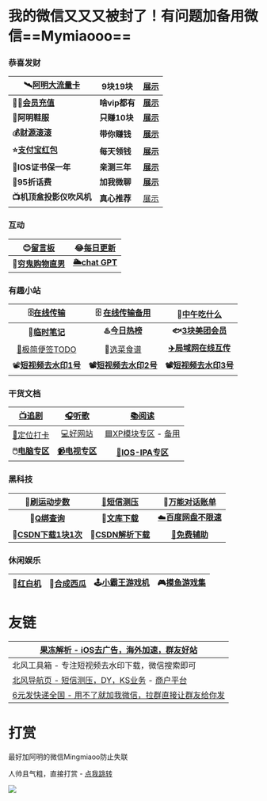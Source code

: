 # 我的微信又又又被封了！有问题加备用微信==Mymiaooo==

### 恭喜发财

| **🛰️[阿明大流量卡](https://haokawx.lot-ml.com/Product/Index/235198)** | **9块19块**   | **[展示](https://pic.rmb.bdstatic.com/bjh/user/ab6aac09a150aeae7975504b0efa3bcb.jpeg)** |
| ------------------------------------------------------------ | ------------- | ------------------------------------------------------------ |
| **🙆‍♂️[会员充值](http://shangzhang.99kami.com?parent_code=1005451)** | **啥vip都有** | **[展示](https://pic.rmb.bdstatic.com/bjh/user/7cbab56804a197c51ae78d610810cd1b.jpeg)** |
| **👟阿明鞋服**                                                | **只赚10块**  | **[展示](https://pic.rmb.bdstatic.com/bjh/user/d3d982a09ceeaad4e7cf5ba9522eb6c4.jpeg)** |
| **💰[财源滚滚](https://wk.haoruan.cc/doc/132/)**              | **带你赚钱**  | **[展示](https://pic.rmb.bdstatic.com/bjh/user/9d07da10116e0ca35c48b76e63d8ea29.jpeg)** |
| **⭐[支付宝红包](https://bj.haoruan.cc)**                     | **每天领钱**  | **[展示](https://pic.rmb.bdstatic.com/bjh/user/1a1bb95075efd23121f4b5261c3cacc7.jpeg)** |
| **🍎IOS证书保一年**                                           | **亲测三年**  | **[展示](https://pic.rmb.bdstatic.com/bjh/user/3f0ed6d7c79400dd9534cfc078ef5125.jpeg)** |
| **🤑95折话费**                                                | **加我微聊**  | **[展示](https://pic.rmb.bdstatic.com/bjh/user/1523797bc6fcf4833993b9a792253f89.jpeg)** |
| **📺机顶盒投影仪吹风机**                                      | **真心推荐**  | [展示](https://wp.haoruan.cc/%E6%95%99%E7%A8%8B%E8%A7%86%E9%A2%91/%E8%A7%86%E9%A2%91%E6%95%99%E7%A8%8B/%E4%BA%A7%E5%93%81%E5%B1%95%E7%A4%BA) |

### 互动

|       😊[留言板](https://support.qq.com/product/411304)       |   😂[每日更新](https://wk.haoruan.cc/doc/143/)   |
| :----------------------------------------------------------: | :---------------------------------------------: |
| **👻[穷鬼购物直男](https://flowus.cn/haoruan/share/821bd9ed-93f9-4425-9489-05680ca73790)** | **[🌥️chat GPT](https://wk.haoruan.cc/doc/104/)** |

### 有趣小站

|        🗄️[在线传输](http://www.wkkc.vip/)         | 🗄️ [在线传输备用](https://easychuan.cn/ "备用") |             🍚[中午吃什么](http://chishenme.xyz/)             |
| :----------------------------------------------: | :--------------------------------------------: | :----------------------------------------------------------: |
|       **📒[临时笔记](https://bijici.com/)**       |     **♨️[今日热榜](https://tophub.today/)**     | **🐟[3块美团会员](https://flowus.cn/haoruan/share/1e16994c-1ef4-47f9-9c21-21c6c3ba01a0)** |
|  [📑极简便签TODO](https://www.ricocc.com/todo/)   |    🍛[选菜食谱](https://cook.yunyoujun.cn/)     |           **[✈️局域网在线互传](https://yunge.in/)**           |
| 📽️[**短视频去水印1号**](https://dy.kukutool.com/) | **📽️[短视频去水印2号](https://api.spapi.cn/)**  |     **📽️[短视频去水印3号](https://www.dy114.com/douyin)**     |

### 干货文档

|   [📺**追剧**](https://wk.haoruan.cc/doc/103/)   |   [🎧**听歌**](https://wk.haoruan.cc/doc/101/)   |          [📚**阅读**](https://wk.haoruan.cc/doc/99/)          |
| :---------------------------------------------: | :---------------------------------------------: | :----------------------------------------------------------: |
|   [🧭定位打卡](https://wk.haoruan.cc/doc/63/)    |    [💻好网站](https://wk.haoruan.cc/doc/116/)    | [🟦XP模块专区](https://flowery-espadrille-695.notion.site/XP-a7667b75eafb4ebb9c5dd23784e98bee) - [备用](https://www.yuque.com/yuqueyonghuxd6cxl/qdzxvy/bgbnhio8qwwgbypv) |
| **🖱️[电脑专区](https://wk.haoruan.cc/doc/112/)** | [**📹电视专区**](https://wk.haoruan.cc/doc/100/) |      [🍎**IOS-IPA专区**](https://wk.haoruan.cc/doc/105/)      |

### 黑科技

|           🏃[刷运动步数](https://mfshuabu.com/)           |        [📵短信测压](https://text.is/dxcy)        |  💭[万能对话账单](https://tool.dvgod.com/index.html)   |
| :------------------------------------------------------: | :---------------------------------------------: | :---------------------------------------------------: |
|     **🐧[Q绑查询](https://zy.xywlapi.cc/home.html)**      | **📃[文库下载](https://wk.haoruan.cc/doc/111/)** | [☁️**百度网盘不限速**](https://wk.haoruan.cc/doc/110/) |
| **🔻[CSDN下载1块1次](https://www.zhanghuanglong.com/dl)** |   **🔻[CSDN解析下载](https://dl.zzyyww.cn/)**    |         **[🧱免费辅助](https://text.is/mffz)**         |

### 休闲娱乐

| 🐲[红白机](https://nes.heheda.top/) | 🍉[合成西瓜](http://tool.liumingye.cn/watermelon//) | 🕹️[小霸王游戏机](https://www.yikm.net/) | 🎮[摸鱼游戏集](https://www.wesane.com/) |
| :--------------------------------: | :------------------------------------------------: | :------------------------------------: | :------------------------------------: |



# 友链

| [果冻解析 - iOS去广告，海外加速，群友好站](https://dns.66a.net/) |
| ------------------------------------------------------------ |
| 北风工具箱 - 专注短视频去水印下载，微信搜索即可              |
| [北风导航页 - 短信测压，DY，KS业务](http://fs.banana888.cn/)  - [商户平台](https://mall.banana888.cn/ "商户平台") |
| [6元发快递全国 - 用不了就加我微信，拉群直接让群友给你发](https://mx.qrurl.net/s/2312294o5UKR) |



# 打赏

最好加阿明的微信Mingmiaoo防止失联

人帅且气粗，直接打赏 - [点我跳转](https://support.qq.com/product/411304)

![](https://bj.bcebos.com/baidu-rmb-video-cover-1/697e5f59075733a410ee92b1142fe08f.png)
